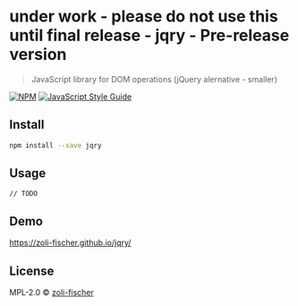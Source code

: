 # under work - please do not use this until final release - jqry - Pre-release version

> JavaScript library for DOM operations (jQuery alernative - smaller)

[![NPM](https://img.shields.io/npm/v/jqry.svg)](https://www.npmjs.com/package/jqry) [![JavaScript Style Guide](https://img.shields.io/badge/code_style-standard-brightgreen.svg)](https://standardjs.com)

## Install

```bash
npm install --save jqry
```

## Usage

```
// TODO
```

## Demo

https://zoli-fischer.github.io/jqry/

## License

MPL-2.0 © [zoli-fischer](https://github.com/zoli-fischer)
